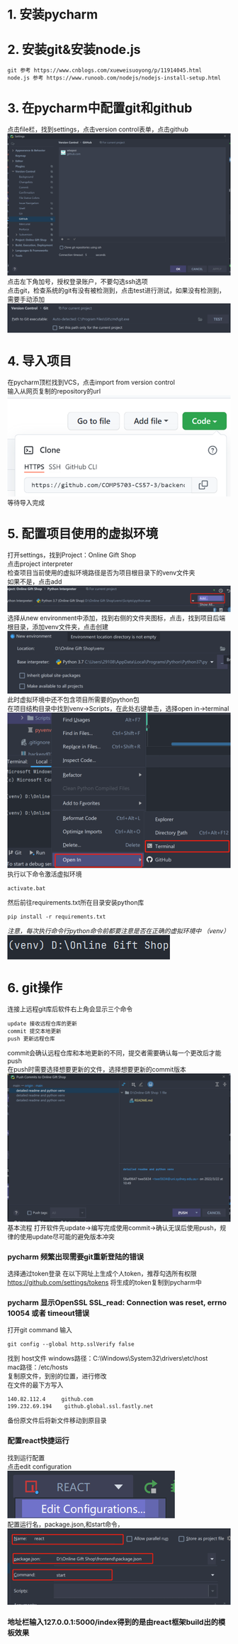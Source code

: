 # 1. 安装pycharm

# 2. 安装git&安装node.js

    git 参考 https://www.cnblogs.com/xueweisuoyong/p/11914045.html
    node.js 参考 https://www.runoob.com/nodejs/nodejs-install-setup.html

# 3. 在pycharm中配置git和github

点击file栏，找到settings，点击version control表单，点击github    
![img.png](readme_resources/img.png)
点击左下角加号，授权登录账户，不要勾选ssh选项  
点击git，检查系统的git有没有被检测到，点击test进行测试，如果没有检测到，需要手动添加  
![img_1.png](readme_resources/img_1.png)

# 4. 导入项目

在pycharm顶栏找到VCS，点击import from version control    
输入从网页复制的repository的url  
![img_2.png](readme_resources/img_2.png)
等待导入完成  
# 5. 配置项目使用的虚拟环境
打开settings，找到Project：Online Gift Shop   
点击project interpreter  
检查项目当前使用的虚拟环境路径是否为项目根目录下的venv文件夹  
如果不是，点击add  
![img_3.png](readme_resources/img_3.png)
选择从new environment中添加，找到右侧的文件夹图标，点击，找到项目后端根目录，添加venv文件夹，点击创建 
![img_4.png](readme_resources/img_4.png)
此时虚拟环境中还不包含项目所需要的python包  
在项目结构目录中找到venv->Scripts，在此处右键单击，选择open in->terminal   
![img_5.png](readme_resources/img_5.png)
执行以下命令激活虚拟环境

    activate.bat
然后前往requirements.txt所在目录安装python库  

    pip install -r requirements.txt
*注意，每次执行命令行python命令前都要注意是否在正确的虚拟环境中 （venv）*
![img_6.png](readme_resources/img_6.png)
# 6. git操作
连接上远程git库后软件右上角会显示三个命令  

    update 接收远程仓库的更新
    commit 提交本地更新
    push 更新远程仓库
commit会确认远程仓库和本地更新的不同，提交者需要确认每一个更改后才能push  
在push时需要选择想要更新的文件，选择想要更新的commit版本 
![img.png](readme_resources/img_7.png)
基本流程 打开软件先update->编写完成使用commit->确认无误后使用push，规律的使用update尽可能的避免版本冲突  




### pycharm 频繁出现需要git重新登陆的错误
选择通过token登录
在以下网址上生成个人token，推荐勾选所有权限
    https://github.com/settings/tokens
将生成的token复制到pycharm中
### pycharm 显示OpenSSL SSL_read: Connection was reset, errno 10054 或者 timeout错误
打开git command 输入  

    git config --global http.sslVerify false
找到 host文件
windows路径：C:\Windows\System32\drivers\etc\host  
mac路径：/etc/hosts  
复制原文件，到别的位置，进行修改  
在文件的最下方写入

    140.82.112.4     github.com
    199.232.69.194    github.global.ssl.fastly.net
备份原文件后将新文件移动到原目录


### 配置react快捷运行
找到运行配置  
点击edit configuration  
![img_1.png](readme_resources/img_8.png)  
配置运行名，package.json,和start命令，  
![img.png](readme_resources/img_9.png)


### 地址栏输入127.0.0.1:5000/index得到的是由react框架build出的模板效果

    
